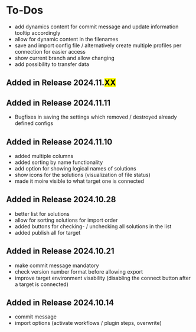 # To-Dos

- add dynamics content for commit message and update information tooltip accordingly
- allow for dynamic content in the filenames
- save and import config file / alternatively create multiple profiles per connection for easier access
- show current branch and allow changing
- add possibility to transfer data


## Added in Release 2024.11.<mark>XX</mark>

## Added in Release 2024.11.11

- Bugfixes in saving the settings which removed / destroyed already defined configs

## Added in Release 2024.11.10

- added multiple columns
- added sorting by name functionality
- add option for showing logical names of solutions
- show icons for the solutions (visualization of file status)
- made it moire visible to what target one is connected

## Added in Release 2024.10.28

- better list for solutions
- allow for sorting solutions for import order
- added buttons for checking- / unchecking all solutions in the list
- added publish all for target

## Added in Release 2024.10.21

- make commit message mandatory
- check version number format before allowing export
- improve target environment visability (disabling the connect button after a target is connected)

## Added in Release 2024.10.14

- commit message
- import options (activate workflows / plugin steps, overwrite)
